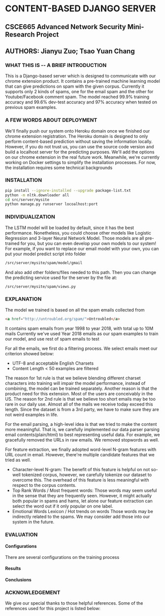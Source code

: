# CONTENT-BASED DJANGO SERVER
## CSCE665 Advanced Network Security Mini-Research Project
## AUTHORS: Jianyu Zuo; Tsao Yuan Chang
### WHAT THIS IS -- A BRIEF INTRODUCTION
This is a Django-based server which is designed to communicate with our chrome extension product. 
It contains a pre-trained machine learning model that can give predictions on spam with the given corpus. 
Currently it supports only 2 kinds of spams, one for the email spam and the other for Youtube/Facebook comment spam.
The model reached 99.9% training accuracy and 99.6% dev-test accuracy and 97% accuracy when tested on previous spam examples.

### A FEW WORDS ABOUT DEPLOYMENT
We'll finally push our system onto Heroku domain once we finished our chrome extension registration.
The Heroku domain is designed to only perform content-based prediction without saving the information locally.
However, if you do not trust us, you can use the source code version and build a localhost server for the predicting purposes.
We'll add the options on our chrome extension in the real future work.
Meanwhile, we're currently working on Docker settings to simplify the installation processes.
For now, the installation requires some technical backgrounds

### INSTALLATION
```Bash
pip install --ignore-installed --upgrade package-list.txt   
python -m nltk.downloader all
cd src/server/mysite
python manage.py runserver locoalhost:port
```

### INDIVIDUALIZATION
The LSTM model will be loaded by default, since it has the best performance.
Nonetheless, you could choose other models like Logistic Regression and 3-layer Neural Network Model.
Those models are all pre-trained for you, but you can even develop your own models to our system!
For example, if you want to replace our email model with your own, you can put your model predict script into folder
```Bash
/src/server/mysite/spam/model/gmail
```
And also add other folders/files needed to this path.
Then you can change the predicting service used for the server by the file at:
```Bash
/src/server/mysite/spam/views.py
```

### EXPLANATION 
The model we trained is based on all the spam emails collected from
```html
<a href="http://untroubled.org/spam/">Untroubled</a>
```
It contains spam emails from year 1998 to year 2018, with total up to 10M mails
Currently we've used Year 2018 emails as our spam examples to train our model, and use rest of spam emails to test

For all the emails, we first do a filtering process. We select emails meet our criterion showed below:
* UTF-8 and acceptable English Charsets
* Content Length < 50 examples are filtered 

The reason for 1st rule is that we believe blending different charset characters into training will impair the model performance,
instead of combining, the model can be trained separately. Another reason is that the product need for this extension. 
Most of the users are conceivably in the US.
The reason for 2nd rule is that we believe too short emails may be too rare in our daily use.
Almost all of the mails we receive today exceed this length. 
Since the dataset is from a 3rd party, we have to make sure they are not weird examples in life.

For the email parsing, a high-level idea is that we tried to make the content more meaningful.
That is, we carefully implemented our data parser parsing email contents(plain/html) to best representing useful data. 
For example, we gracefully removed the URLs in raw emails. We removed stopwords as well. 
 
For feature extraction, we finally adopted word-level N-gram features with URL count in email.
However, there're multiple candidate features that we tried as well.
* Character-level N-gram: 
The benefit of this feature is helpful on not so-well tokenized corpus,
however, we carefully tokenize our dataset to overcome this. 
The overhead of this feature is less meaningful with respect to the corpus contents.
* Top Rank Words / Most frequent words:
Those words may seem useful in the sense that they are frequently seen. 
However, it might actually both popular in spams and hams, 
let alone our feature extraction can select the word out if it only popular on one label.
* Emotional Words Lexicon / Hot trends on words
Those words may be indirectly related to the spams. We may consider add those into our system in the future.

### EVALUATION
#### Configurations
There are several configurations on the training process
 
 
#### Results


#### Conclusions


### ACKNOWLEDGEMENT
We give our special thanks to those helpful references. 
Some of the references used for this project is listed below:









